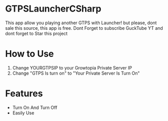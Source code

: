 # GTPSLauncherCSharp
This app allow you playing another GTPS with Launcher! but please, dont sale this source, this app is free.
Dont Forget to subscribe GuckTube YT and dont forget to Star this project
# How to Use
1. Change YOURGTPSIP to your Growtopia Private Server IP
2. Change "GTPS Is turn on" to "Your Private Server Is Turn On"
# Features
- Turn On And Turn Off
- Easily Use
